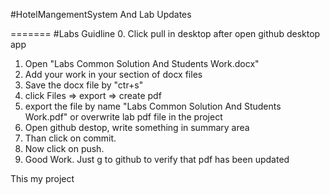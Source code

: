 #HotelMangementSystem And Lab Updates

=======
#Labs Guidline
0. Click pull in desktop after open github desktop app
1. Open "Labs Common Solution And Students Work.docx" 
2. Add your work in your section of docx files
3. Save the docx file by "ctr+s"
4. click Files => export => create pdf
5. export the file by name "Labs Common Solution And Students Work.pdf" or overwrite lab pdf file in the project
6. Open github destop, write something in summary area
7. Than click on commit.
8. Now click on push.
9. Good Work. Just g to github to verify that pdf has been updated


This my project

